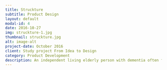 ```yaml
---
title: Struckture
subtitle: Product Design
layout: default
modal-id: 4
date: 2016-10-27
img: struckture-1.jpg
thumbnail: struckture.jpg
alt: image-alt
project-date: October 2016
client: Study project From Idea to Design
category: Product Development
description: An independent living elderly person with dementia often forget scheduled appointments. Struckture is an interactive design on which a person can schedule their own day from their agenda. The person stays in control and Struckture helps the person to be reminded of their appointments.
---
```

